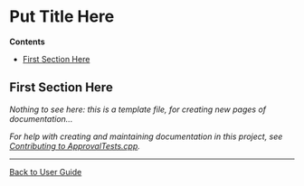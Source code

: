 <!--
This file was generate by MarkdownSnippets.
Source File: /doc/TemplatePage.source.md
To change this file edit the source file and then re-run the generation using either the dotnet global tool (https://github.com/SimonCropp/MarkdownSnippets#markdownsnippetstool) or using the api (https://github.com/SimonCropp/MarkdownSnippets#running-as-a-unit-test).
-->
<a id="top"></a>

# Put Title Here



<!-- START doctoc generated TOC please keep comment here to allow auto update -->
<!-- DON'T EDIT THIS SECTION, INSTEAD RE-RUN doctoc TO UPDATE -->
**Contents**

- [First Section Here](#first-section-here)

<!-- END doctoc generated TOC please keep comment here to allow auto update -->

## First Section Here

*Nothing to see here: this is a template file, for creating new pages of documentation...* 

*For help with creating and maintaining documentation in this project, see [Contributing to ApprovalTests.cpp](Contributing.md#top).* 

---

[Back to User Guide](README.md#top)
